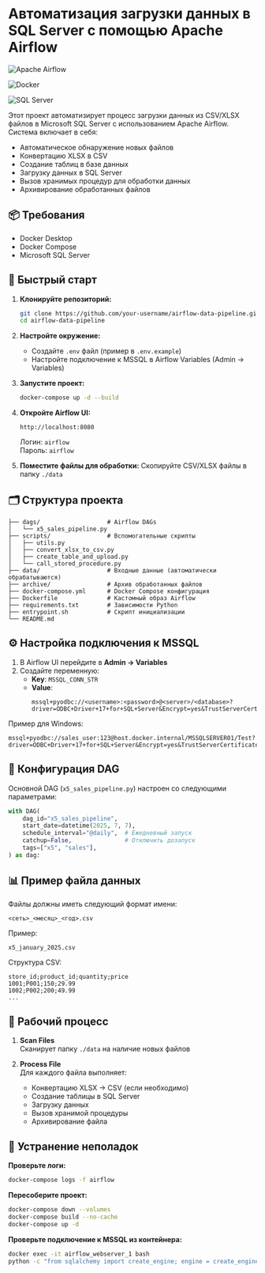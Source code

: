 # Автоматизация загрузки данных в SQL Server с помощью Apache Airflow

![Apache Airflow](https://img.shields.io/badge/Apache%20Airflow-017CEE?style=for-the-badge&logo=Apache%20Airflow&logoColor=white)

![Docker](https://img.shields.io/badge/Docker-2496ED?style=for-the-badge&logo=docker&logoColor=white)

![SQL Server](https://img.shields.io/badge/Microsoft%20SQL%20Server-CC2927?style=for-the-badge&logo=microsoft%20sql%20server&logoColor=white)

Этот проект автоматизирует процесс загрузки данных из CSV/XLSX файлов в Microsoft SQL Server с использованием Apache Airflow. Система включает в себя:

- Автоматическое обнаружение новых файлов
- Конвертацию XLSX в CSV
- Создание таблиц в базе данных
- Загрузку данных в SQL Server
- Вызов хранимых процедур для обработки данных
- Архивирование обработанных файлов

## 📦 Требования

- Docker Desktop
- Docker Compose
- Microsoft SQL Server

## 🚀 Быстрый старт

1. **Клонируйте репозиторий:**
   ```bash
   git clone https://github.com/your-username/airflow-data-pipeline.git
   cd airflow-data-pipeline
   ```

2. **Настройте окружение:**
   - Создайте `.env` файл (пример в `.env.example`)
   - Настройте подключение к MSSQL в Airflow Variables (Admin → Variables)

3. **Запустите проект:**
   ```bash
   docker-compose up -d --build
   ```

4. **Откройте Airflow UI:**
   ```
   http://localhost:8080
   ```
   Логин: `airflow`  
   Пароль: `airflow`

5. **Поместите файлы для обработки:**
   Скопируйте CSV/XLSX файлы в папку `./data`

## 🗂 Структура проекта

```
├── dags/                   # Airflow DAGs
│   └── x5_sales_pipeline.py
├── scripts/                # Вспомогательные скрипты
│   ├── utils.py
│   ├── convert_xlsx_to_csv.py
│   ├── create_table_and_upload.py
│   └── call_stored_procedure.py
├── data/                   # Входные данные (автоматически обрабатываются)
├── archive/                # Архив обработанных файлов
├── docker-compose.yml      # Docker Compose конфигурация
├── Dockerfile              # Кастомный образ Airflow
├── requirements.txt        # Зависимости Python
├── entrypoint.sh           # Скрипт инициализации
└── README.md
```

## ⚙️ Настройка подключения к MSSQL

1. В Airflow UI перейдите в **Admin → Variables**
2. Создайте переменную:
   - **Key**: `MSSQL_CONN_STR`
   - **Value**: 
     ```
     mssql+pyodbc://<username>:<password>@<server>/<database>?driver=ODBC+Driver+17+for+SQL+Server&Encrypt=yes&TrustServerCertificate=yes
     ```

Пример для Windows:
```
mssql+pyodbc://sales_user:123@host.docker.internal/MSSQLSERVER01/Test?driver=ODBC+Driver+17+for+SQL+Server&Encrypt=yes&TrustServerCertificate=yes
```

## 🔧 Конфигурация DAG

Основной DAG (`x5_sales_pipeline.py`) настроен со следующими параметрами:

```python
with DAG(
    dag_id="x5_sales_pipeline",
    start_date=datetime(2025, 7, 7),
    schedule_interval="@daily",  # Ежедневный запуск
    catchup=False,               # Отключить дозапуск
    tags=["x5", "sales"],
) as dag:
```

## 📊 Пример файла данных

Файлы должны иметь следующий формат имени:
```
<сеть>_<месяц>_<год>.csv
```

Пример:
```
x5_january_2025.csv
```

Структура CSV:
```csv
store_id;product_id;quantity;price
1001;P001;150;29.99
1002;P002;200;49.99
...
```

## 🔄 Рабочий процесс

1. **Scan Files**  
   Сканирует папку `./data` на наличие новых файлов
   
2. **Process File**  
   Для каждого файла выполняет:
   - Конвертацию XLSX → CSV (если необходимо)
   - Создание таблицы в SQL Server
   - Загрузку данных
   - Вызов хранимой процедуры
   - Архивирование файла

## 🐛 Устранение неполадок

**Проверьте логи:**
```bash
docker-compose logs -f airflow
```

**Пересоберите проект:**
```bash
docker-compose down --volumes
docker-compose build --no-cache
docker-compose up -d
```

**Проверьте подключение к MSSQL из контейнера:**
```bash
docker exec -it airflow_webserver_1 bash
python -c "from sqlalchemy import create_engine; engine = create_engine('$MSSQL_CONN_STR'); conn = engine.connect(); print(conn.execute('SELECT 1').scalar())"
```
